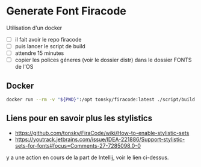 
# Generate Font Firacode

Utilisation d'un docker

- [ ] il fait avoir le repo firacode
- [ ] puis lancer le script de build
- [ ] attendre 15 minutes
- [ ] copier les polices géneres (voir le dossier distr) dans le dossier FONTS de l'OS

## Docker

```bash
docker run --rm -v "${PWD}":/opt tonsky/firacode:latest ./script/build.sh -f "cv32,zero,ss08,cv14,onum,ss04,ss05,ss03,cv31,cv29,cv30,ss10,cv19,cv23,cv21,cv22,ss10,cv16"
```

## Liens pour en savoir plus les stylistics
- https://github.com/tonsky/FiraCode/wiki/How-to-enable-stylistic-sets
- https://youtrack.jetbrains.com/issue/IDEA-221886/Support-stylistic-sets-for-fonts#focus=Comments-27-7285098.0-0

y a une action en cours de la part de Intellij, voir le lien ci-dessus.

